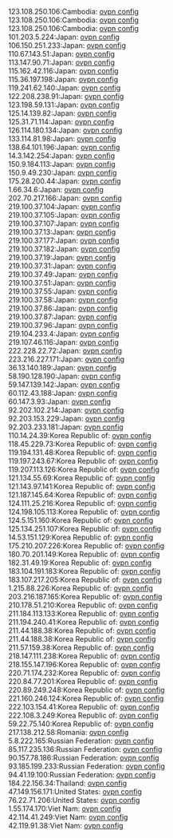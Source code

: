 123.108.250.106:Cambodia: [ovpn config](vpn/123_108_250_106.ovpn)  
123.108.250.106:Cambodia: [ovpn config](vpn/123_108_250_106.ovpn)  
123.108.250.106:Cambodia: [ovpn config](vpn/123_108_250_106.ovpn)  
101.203.5.224:Japan: [ovpn config](vpn/101_203_5_224.ovpn)  
106.150.251.233:Japan: [ovpn config](vpn/106_150_251_233.ovpn)  
110.67.143.51:Japan: [ovpn config](vpn/110_67_143_51.ovpn)  
113.147.90.71:Japan: [ovpn config](vpn/113_147_90_71.ovpn)  
115.162.42.116:Japan: [ovpn config](vpn/115_162_42_116.ovpn)  
115.36.197.198:Japan: [ovpn config](vpn/115_36_197_198.ovpn)  
119.241.62.140:Japan: [ovpn config](vpn/119_241_62_140.ovpn)  
122.208.238.91:Japan: [ovpn config](vpn/122_208_238_91.ovpn)  
123.198.59.131:Japan: [ovpn config](vpn/123_198_59_131.ovpn)  
125.14.139.82:Japan: [ovpn config](vpn/125_14_139_82.ovpn)  
125.31.71.114:Japan: [ovpn config](vpn/125_31_71_114.ovpn)  
126.114.180.134:Japan: [ovpn config](vpn/126_114_180_134.ovpn)  
133.114.81.98:Japan: [ovpn config](vpn/133_114_81_98.ovpn)  
138.64.101.196:Japan: [ovpn config](vpn/138_64_101_196.ovpn)  
14.3.142.254:Japan: [ovpn config](vpn/14_3_142_254.ovpn)  
150.9.184.113:Japan: [ovpn config](vpn/150_9_184_113.ovpn)  
150.9.49.230:Japan: [ovpn config](vpn/150_9_49_230.ovpn)  
175.28.200.44:Japan: [ovpn config](vpn/175_28_200_44.ovpn)  
1.66.34.6:Japan: [ovpn config](vpn/1_66_34_6.ovpn)  
202.70.217.166:Japan: [ovpn config](vpn/202_70_217_166.ovpn)  
219.100.37.104:Japan: [ovpn config](vpn/219_100_37_104.ovpn)  
219.100.37.105:Japan: [ovpn config](vpn/219_100_37_105.ovpn)  
219.100.37.107:Japan: [ovpn config](vpn/219_100_37_107.ovpn)  
219.100.37.13:Japan: [ovpn config](vpn/219_100_37_13.ovpn)  
219.100.37.177:Japan: [ovpn config](vpn/219_100_37_177.ovpn)  
219.100.37.182:Japan: [ovpn config](vpn/219_100_37_182.ovpn)  
219.100.37.19:Japan: [ovpn config](vpn/219_100_37_19.ovpn)  
219.100.37.31:Japan: [ovpn config](vpn/219_100_37_31.ovpn)  
219.100.37.49:Japan: [ovpn config](vpn/219_100_37_49.ovpn)  
219.100.37.51:Japan: [ovpn config](vpn/219_100_37_51.ovpn)  
219.100.37.55:Japan: [ovpn config](vpn/219_100_37_55.ovpn)  
219.100.37.58:Japan: [ovpn config](vpn/219_100_37_58.ovpn)  
219.100.37.86:Japan: [ovpn config](vpn/219_100_37_86.ovpn)  
219.100.37.87:Japan: [ovpn config](vpn/219_100_37_87.ovpn)  
219.100.37.96:Japan: [ovpn config](vpn/219_100_37_96.ovpn)  
219.104.233.4:Japan: [ovpn config](vpn/219_104_233_4.ovpn)  
219.107.46.116:Japan: [ovpn config](vpn/219_107_46_116.ovpn)  
222.228.22.72:Japan: [ovpn config](vpn/222_228_22_72.ovpn)  
223.216.227.171:Japan: [ovpn config](vpn/223_216_227_171.ovpn)  
36.13.140.189:Japan: [ovpn config](vpn/36_13_140_189.ovpn)  
58.190.128.190:Japan: [ovpn config](vpn/58_190_128_190.ovpn)  
59.147.139.142:Japan: [ovpn config](vpn/59_147_139_142.ovpn)  
60.112.43.188:Japan: [ovpn config](vpn/60_112_43_188.ovpn)  
60.147.3.93:Japan: [ovpn config](vpn/60_147_3_93.ovpn)  
92.202.102.214:Japan: [ovpn config](vpn/92_202_102_214.ovpn)  
92.203.153.229:Japan: [ovpn config](vpn/92_203_153_229.ovpn)  
92.203.233.181:Japan: [ovpn config](vpn/92_203_233_181.ovpn)  
110.14.24.39:Korea Republic of: [ovpn config](vpn/110_14_24_39.ovpn)  
118.45.229.73:Korea Republic of: [ovpn config](vpn/118_45_229_73.ovpn)  
119.194.131.48:Korea Republic of: [ovpn config](vpn/119_194_131_48.ovpn)  
119.197.243.67:Korea Republic of: [ovpn config](vpn/119_197_243_67.ovpn)  
119.207.113.126:Korea Republic of: [ovpn config](vpn/119_207_113_126.ovpn)  
121.134.55.69:Korea Republic of: [ovpn config](vpn/121_134_55_69.ovpn)  
121.143.97.141:Korea Republic of: [ovpn config](vpn/121_143_97_141.ovpn)  
121.187.145.64:Korea Republic of: [ovpn config](vpn/121_187_145_64.ovpn)  
124.111.25.216:Korea Republic of: [ovpn config](vpn/124_111_25_216.ovpn)  
124.198.105.113:Korea Republic of: [ovpn config](vpn/124_198_105_113.ovpn)  
124.5.151.160:Korea Republic of: [ovpn config](vpn/124_5_151_160.ovpn)  
125.134.251.107:Korea Republic of: [ovpn config](vpn/125_134_251_107.ovpn)  
14.53.151.129:Korea Republic of: [ovpn config](vpn/14_53_151_129.ovpn)  
175.210.207.226:Korea Republic of: [ovpn config](vpn/175_210_207_226.ovpn)  
180.70.201.149:Korea Republic of: [ovpn config](vpn/180_70_201_149.ovpn)  
182.31.49.19:Korea Republic of: [ovpn config](vpn/182_31_49_19.ovpn)  
183.104.191.183:Korea Republic of: [ovpn config](vpn/183_104_191_183.ovpn)  
183.107.217.205:Korea Republic of: [ovpn config](vpn/183_107_217_205.ovpn)  
1.215.88.226:Korea Republic of: [ovpn config](vpn/1_215_88_226.ovpn)  
203.216.187.165:Korea Republic of: [ovpn config](vpn/203_216_187_165.ovpn)  
210.178.51.210:Korea Republic of: [ovpn config](vpn/210_178_51_210.ovpn)  
211.184.113.133:Korea Republic of: [ovpn config](vpn/211_184_113_133.ovpn)  
211.194.240.41:Korea Republic of: [ovpn config](vpn/211_194_240_41.ovpn)  
211.44.188.38:Korea Republic of: [ovpn config](vpn/211_44_188_38.ovpn)  
211.44.188.38:Korea Republic of: [ovpn config](vpn/211_44_188_38.ovpn)  
211.57.159.38:Korea Republic of: [ovpn config](vpn/211_57_159_38.ovpn)  
218.147.111.238:Korea Republic of: [ovpn config](vpn/218_147_111_238.ovpn)  
218.155.147.196:Korea Republic of: [ovpn config](vpn/218_155_147_196.ovpn)  
220.71.174.232:Korea Republic of: [ovpn config](vpn/220_71_174_232.ovpn)  
220.84.77.201:Korea Republic of: [ovpn config](vpn/220_84_77_201.ovpn)  
220.89.249.248:Korea Republic of: [ovpn config](vpn/220_89_249_248.ovpn)  
221.160.246.124:Korea Republic of: [ovpn config](vpn/221_160_246_124.ovpn)  
222.103.154.41:Korea Republic of: [ovpn config](vpn/222_103_154_41.ovpn)  
222.108.3.249:Korea Republic of: [ovpn config](vpn/222_108_3_249.ovpn)  
59.22.75.140:Korea Republic of: [ovpn config](vpn/59_22_75_140.ovpn)  
217.138.212.58:Romania: [ovpn config](vpn/217_138_212_58.ovpn)  
5.8.222.165:Russian Federation: [ovpn config](vpn/5_8_222_165.ovpn)  
85.117.235.136:Russian Federation: [ovpn config](vpn/85_117_235_136.ovpn)  
90.157.78.186:Russian Federation: [ovpn config](vpn/90_157_78_186.ovpn)  
93.185.199.233:Russian Federation: [ovpn config](vpn/93_185_199_233.ovpn)  
94.41.19.100:Russian Federation: [ovpn config](vpn/94_41_19_100.ovpn)  
184.22.156.34:Thailand: [ovpn config](vpn/184_22_156_34.ovpn)  
47.149.156.171:United States: [ovpn config](vpn/47_149_156_171.ovpn)  
76.22.71.206:United States: [ovpn config](vpn/76_22_71_206.ovpn)  
1.55.174.170:Viet Nam: [ovpn config](vpn/1_55_174_170.ovpn)  
42.114.41.249:Viet Nam: [ovpn config](vpn/42_114_41_249.ovpn)  
42.119.91.38:Viet Nam: [ovpn config](vpn/42_119_91_38.ovpn)  
